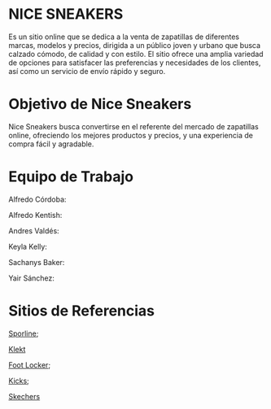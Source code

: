 # NICE SNEAKERS
Es un sitio online que se dedica a la venta de zapatillas de diferentes marcas, modelos y precios, dirigida a un público joven y urbano que busca calzado cómodo, de calidad y con estilo. El sitio ofrece una amplia variedad de opciones para satisfacer las preferencias y necesidades de los clientes, así como un servicio de envío rápido y seguro. 


# Objetivo de Nice Sneakers
Nice Sneakers busca convertirse en el referente del mercado de zapatillas online, ofreciendo los mejores productos y precios, y una experiencia de compra fácil y agradable.


# Equipo de Trabajo

Alfredo Córdoba:

Alfredo Kentish:

Andres Valdés: 

Keyla Kelly:

Sachanys Baker:

Yair Sánchez:  

# Sitios de Referencias
[Sporline](https://www.sportline.com.pa/);

[Klekt](https://www.klekt.com/us)

[Foot Locker](https://www.footlocker.com/);

[Kicks](https://www.kicks.com.pa/);

[Skechers](https://www.pa.skechers.com/)
